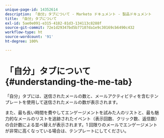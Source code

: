 ```yaml
---
unique-page-id: 14352614
description: 「自分」タブについて - Marketo ドキュメント - 製品ドキュメント
title: 「自分」タブについて
exl-id: 5ae0e091-e315-4182-81d3-134113c8288f
source-git-commit: 72e1d29347bd5b77107da1e9c30169cb6490c432
workflow-type: ht
source-wordcount: '91'
ht-degree: 100%

---
```


# 「自分」タブについて {#understanding-the-me-tab}

「自分」タブには、送信されたメールの数と、メールアクティビティを含むテンプレートを使用して送信されたメールの数が表示されます。

また、最も長い時間を費やしてエンゲージメントを試みた人のリストと、最も魅力的なメールのリストを追跡されたイベント（表示回数、クリック数、返信数）の合計数による並べ替えが表示されます。1 回限りのメールでエンゲージメントが非常に高くなっている場合は、テンプレートにしてください。
